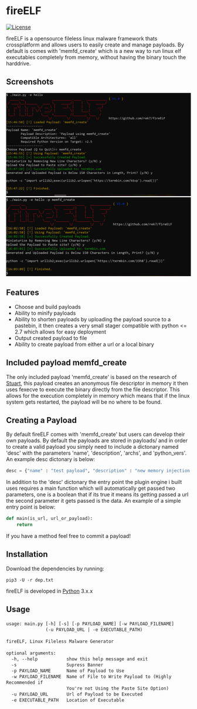 # fireELF
[![License](https://img.shields.io/badge/license-MIT-green.svg)](https://github.com/rek7/fireELF/blob/master/LICENSE)

fireELF is a opensource fileless linux malware framework thats crossplatform and allows users to easily create and manage payloads. By default is comes with 'memfd_create' which is a new way to run linux elf executables completely from memory, without having the binary touch the harddrive.
## Screenshots
![Screenshot](img/ss1.png)
![Screenshot](img/ss2.png)
## Features
* Choose and build payloads
* Ability to minify payloads
* Ability to shorten payloads by uploading the payload source to a pastebin, it then creates a very small stager compatible with python <= 2.7 which allows for easy deployment
* Output created payload to file
* Ability to create payload from either a url or a local binary

## Included payload memfd_create
The only included payload 'memfd_create' is based on the research of [Stuart](https://magisterquis.github.io/2018/03/31/in-memory-only-elf-execution.html), this payload creates an anonymous file descriptor in memory it then uses fexecve to execute the binary directly from the file descriptor. This allows for the execution completely in memory which means that if the linux system gets restarted, the payload will be no where to be found.
## Creating a Payload
By default fireELF comes with 'memfd_create' but users can develop their own payloads. By default the payloads are stored in payloads/ and in order to create a valid payload you simply need to include a dictonary named 'desc' with the parameters 'name', 'description', 'archs', and 'python_vers'. An example desc dictonary is below:

```python
desc = {"name" : "test payload", "description" : "new memory injection or fileless elf payload", "archs" : "all", "python_vers" : ">2.5"}
```

In addition to the 'desc' dictonary the entry point the plugin engine i built uses requires a main function which will automatically get passed two parameters, one is a boolean that if its true it means its getting passed a url the second parameter it gets passed is the data. An example of a simple entry point is below:
```python
def main(is_url, url_or_payload):
    return
```
If you have a method feel free to commit a payload!
## Installation
Download the dependencies by running: 

```
pip3 -U -r dep.txt
```

fireELF is developed in [Python](http://www.python.org/download/) 3.x.x
## Usage
```
usage: main.py [-h] [-s] [-p PAYLOAD_NAME] [-w PAYLOAD_FILENAME]
               (-u PAYLOAD_URL | -e EXECUTABLE_PATH)

fireELF, Linux Fileless Malware Generator

optional arguments:
  -h, --help           show this help message and exit
  -s                   Supress Banner
  -p PAYLOAD_NAME      Name of Payload to Use
  -w PAYLOAD_FILENAME  Name of File to Write Payload to (Highly Recommended if
                       You're not Using the Paste Site Option)
  -u PAYLOAD_URL       Url of Payload to be Executed
  -e EXECUTABLE_PATH   Location of Executable
  ```
